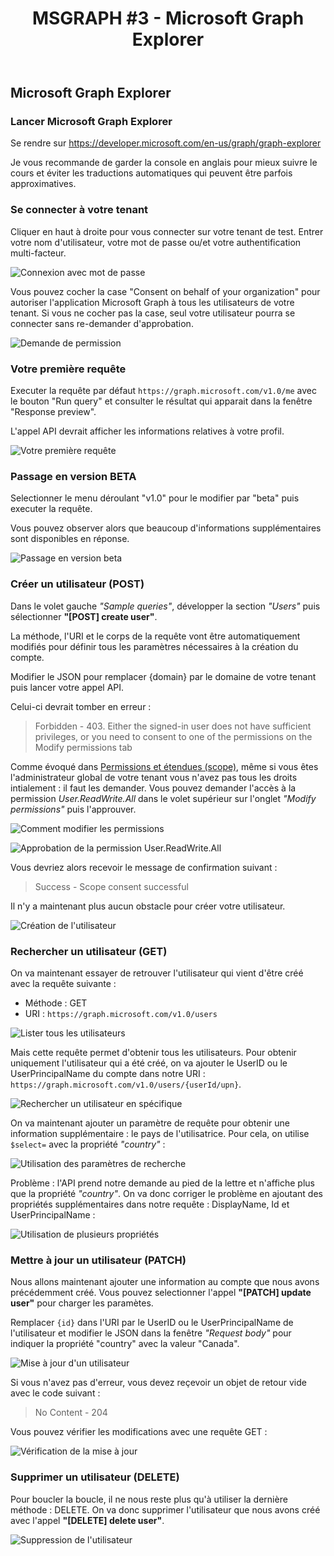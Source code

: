 ﻿---
layout: post
title: "MSGRAPH #3 - Microsoft Graph Explorer"
description: "Prendre en main efficacement l'outil web de requête d'API"
tableOfContent: "/2023/09/17/cours-msgraph-sommaire"
nextLink:
  name: "Partie 4"
  id: "/2023/09/17/cours-msgraph-004"
prevLink:
  name: "Partie 2"
  id: "/2023/09/17/cours-msgraph-002"
---

## Microsoft Graph Explorer

### Lancer Microsoft Graph Explorer

Se rendre sur <https://developer.microsoft.com/en-us/graph/graph-explorer>

Je vous recommande de garder la console en anglais pour mieux suivre le cours et éviter les traductions automatiques qui peuvent être parfois approximatives.

### Se connecter à votre tenant

Cliquer en haut à droite pour vous connecter sur votre tenant de test. Entrer votre nom d'utilisateur, votre mot de passe ou/et votre authentification multi-facteur.

![Connexion avec mot de passe](/assets/images/msgraph-301.png)

Vous pouvez cocher la case "Consent on behalf of your organization" pour autoriser l'application Microsoft Graph à tous les utilisateurs de votre tenant. Si vous ne cocher pas la case, seul votre utilisateur pourra se connecter sans re-demander d'approbation.

![Demande de permission](/assets/images/msgraph-302.png)

### Votre première requête

Executer la requête par défaut `https://graph.microsoft.com/v1.0/me` avec le bouton "Run query" et consulter le résultat qui apparait dans la fenêtre "Response preview".

L'appel API devrait afficher les informations relatives à votre profil.

![Votre première requête](/assets/images/msgraph-318.png)

### Passage en version BETA

Selectionner le menu déroulant "v1.0" pour le modifier par "beta" puis executer la requête.

Vous pouvez observer alors que beaucoup d'informations supplémentaires sont disponibles en réponse.

![Passage en version beta](/assets/images/msgraph-317.png)

### Créer un utilisateur (POST)

Dans le volet gauche *"Sample queries"*, développer la section *"Users"* puis sélectionner **"\[POST] create user"**.

La méthode, l'URI et le corps de la requête vont être automatiquement modifiés pour définir tous les paramètres nécessaires à la création du compte.

Modifier le JSON pour remplacer {domain} par le domaine de votre tenant puis lancer votre appel API.

Celui-ci devrait tomber en erreur :

> Forbidden - 403. Either the signed-in user does not have sufficient privileges, or you need to consent to one of the permissions on the Modify permissions tab

Comme évoqué dans [Permissions et étendues (scope)](/2023/09/17/cours-msgraph-002#permissions-et-étendues-scopes), même si vous êtes l'administrateur global de votre tenant vous n'avez pas tous les droits intialement : il faut les demander. Vous pouvez demander l'accès à la permission *User.ReadWrite.All* dans le volet supérieur sur l'onglet *"Modify permissions"* puis l'approuver.

![Comment modifier les permissions](/assets/images/msgraph-305.png)

![Approbation de la permission User.ReadWrite.All](/assets/images/msgraph-306.png)

Vous devriez alors recevoir le message de confirmation suivant : 

> Success - Scope consent successful

Il n'y a maintenant plus aucun obstacle pour créer votre utilisateur.

![Création de l'utilisateur](/assets/files/msgraph-308.png)

### Rechercher un utilisateur (GET)

On va maintenant essayer de retrouver l'utilisateur qui vient d'être créé avec la requête suivante :

- Méthode : GET
- URI : `https://graph.microsoft.com/v1.0/users`

![Lister tous les utilisateurs](/assets/images/msgraph-309.png)

Mais cette requête permet d'obtenir tous les utilisateurs. Pour obtenir uniquement l'utilisateur qui a été créé, on va ajouter le UserID ou le UserPrincipalName du compte dans notre URI : `https://graph.microsoft.com/v1.0/users/{userId/upn}`.

![Rechercher un utilisateur en spécifique](/assets/images/msgraph-310.png)

On va maintenant ajouter un paramètre de requête pour obtenir une information supplémentaire : le pays de l'utilisatrice. Pour cela, on utilise `$select=` avec la propriété *"country"* :

![Utilisation des paramètres de recherche](/assets/images/msgraph-311.png)

Problème : l'API prend notre demande au pied de la lettre et n'affiche plus que la propriété *"country"*. On va donc corriger le problème en ajoutant des propriétés supplémentaires dans notre requête : DisplayName, Id et UserPrincipalName :

![Utilisation de plusieurs propriétés](/assets/images/msgraph-312.png)

### Mettre à jour un utilisateur (PATCH)

Nous allons maintenant ajouter une information au compte que nous avons précédemment créé. Vous pouvez selectionner l'appel **"\[PATCH] update user"** pour charger les paramètes.

Remplacer `{id}` dans l'URI par le UserID ou le UserPrincipalName de l'utilisateur et modifier le JSON dans la fenêtre *"Request body"* pour indiquer la propriété "country" avec la valeur "Canada".

![Mise à jour d'un utilisateur](/assets/images/msgraph-313.png)

Si vous n'avez pas d'erreur, vous devez reçevoir un objet de retour vide avec le code suivant :

> No Content - 204

Vous pouvez vérifier les modifications avec une requête GET :

![Vérification de la mise à jour](/assets/images/msgraph-315.png)

### Supprimer un utilisateur (DELETE)

Pour boucler la boucle, il ne nous reste plus qu'à utiliser la dernière méthode : DELETE. On va donc supprimer l'utilisateur que nous avons créé avec l'appel **"\[DELETE] delete user"**.

![Suppression de l'utilisateur](/assets/images/msgraph-316.png)
